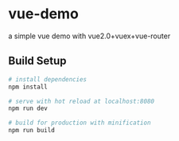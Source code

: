 # vue-demo
a simple vue demo with vue2.0+vuex+vue-router

## Build Setup

``` bash
# install dependencies
npm install

# serve with hot reload at localhost:8080
npm run dev

# build for production with minification
npm run build
```